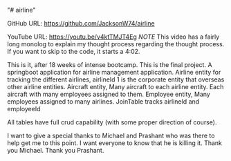 "# airline" 

GitHub URL: https://github.com/JacksonW74/airline

YouTube URL: https://youtu.be/v4ktTMJT4Eg *NOTE* This video has a fairly long monolog to explain my thought process regarding the thought process. If you want to skip to the code, it starts a 4:02.

This is it, after 18 weeks of intense bootcamp. This is the final project. A springboot application for airline management application.
Airline entity for tracking the different airlines, airlineId 1 is the corporate entity that overseas other airline entities.
Aircraft entity, Many aircraft to each airline entity. Each aircraft with many employees assigned to them.
Employee entity, Many employees assigned to many airlines.
JoinTable tracks airlineId and employeeId

All tables have full crud capability (with some proper direction of course).

I want to give a special thanks to Michael and Prashant who was there to help get me to this point. I want everyone to know that he is killing it. Thank you Michael. Thank you Prashant.